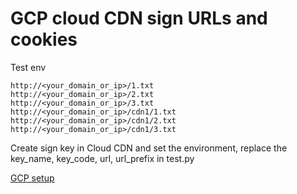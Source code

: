 # GCP cloud CDN sign URLs and cookies

Test env

```
http://<your_domain_or_ip>/1.txt
http://<your_domain_or_ip>/2.txt
http://<your_domain_or_ip>/3.txt
http://<your_domain_or_ip>/cdn1/1.txt
http://<your_domain_or_ip>/cdn1/2.txt
http://<your_domain_or_ip>/cdn1/3.txt
```

Create sign key in Cloud CDN and set the environment, replace the key_name, key_code, url, url_prefix in test.py

[GCP setup](https://cloud.google.com/cdn/docs/using-signed-urls)
